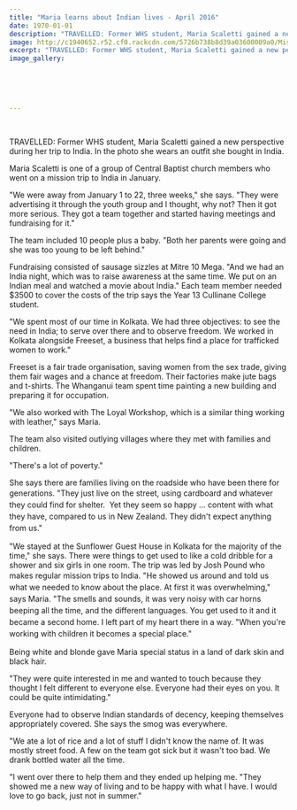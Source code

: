 ```yaml
---
title: "Maria learns about Indian lives - April 2016"
date: 1970-01-01
description: "TRAVELLED: Former WHS student, Maria Scaletti gained a new perspective during her trip to India. In the photo she wears an outfit she bought in India, Wanganui Midweek article on 14/4/16..."
image: http://c1940652.r52.cf0.rackcdn.com/5726b738b8d39a03600009a0/Mission-tip-to-India-Maria-Scaletti-ex-student-14.4.16-Midweek.jpg
excerpt: "TRAVELLED: Former WHS student, Maria Scaletti gained a new perspective during her trip to India. In the photo she wears an outfit she bought in India, Wanganui Midweek article on 14/4/16..."
image_gallery:
    
    
    
    
    
---
```


<p>&nbsp;</p>
<p>TRAVELLED: Former WHS student, Maria Scaletti gained a new perspective during her trip to India. In the photo she wears an outfit she bought in India.</p>
<p>Maria Scaletti is one of a group of Central Baptist church members who went on a mission trip to India in January.</p>
<p>"We were away from January 1 to 22, three weeks," she says. "They were advertising it through the youth group and I thought, why not? Then it got more serious. They got a team together and started having meetings and fundraising for it."</p>
<p>The team included 10 people plus a baby. "Both her parents were going and she was too young to be left behind."</p>
<p>Fundraising consisted of sausage sizzles at Mitre 10 Mega. "And we had an India night, which was to raise awareness at the same time. We put on an Indian meal and watched a movie about India." Each team member needed $3500 to cover the costs of the trip says the Year 13 Cullinane College student.</p>
<p>"We spent most of our time in Kolkata. We had three objectives: to see the need in India; to serve over there and to observe freedom. We worked in Kolkata alongside Freeset, a business that helps find a place for trafficked women to work."</p>
<p>Freeset is a fair trade organisation, saving women from the sex trade, giving them fair wages and a chance at freedom. Their factories make jute bags and t-shirts. The Whanganui team spent time painting a new building and preparing it for occupation.</p>
<p>"We also worked with The Loyal Workshop, which is a similar thing working with leather," says Maria.</p>
<p>The team also visited outlying villages where they met with families and children.</p>
<p>"There's a lot of poverty."</p>
<p>She says there are families living on the roadside who have been there for generations.&nbsp;<span style="line-height: 1.5;">"They just live on the street, using cardboard and whatever they could find for shelter. &nbsp;</span><span style="line-height: 1.5;">Yet they seem so happy ...&nbsp;</span><span style="line-height: 1.5;">content with what they have, compared to us in New Zealand. They didn't expect anything from us."</span></p>
<p>"We stayed at the Sunflower Guest House in Kolkata for the majority of the time," she says. There were things to get used to like a cold dribble for a shower and six girls in one room. The trip was led by Josh Pound who makes regular mission trips to India.&nbsp;<span style="line-height: 1.5;">"He showed us around and told us what we needed to know about the place. At first it was overwhelming," says Maria. "The smells and sounds, it was very noisy with car horns beeping all the time, and the different languages. You get used to it and it became a second home. I left part of my heart there in a way. "When you're working with children it becomes a special place."</span></p>
<p>Being white and blonde gave Maria special status in a land of dark skin and black hair.</p>
<p>"They were quite interested in me and wanted to touch because they thought I felt different to everyone else. Everyone had their eyes on you. It could be quite intimidating."</p>
<p>Everyone had to observe Indian standards of decency, keeping themselves appropriately covered. She says the smog was everywhere.</p>
<p>"We ate a lot of rice and a lot of stuff I didn't know the name of. It was mostly street food. A few on the team got sick but it wasn't too bad. We drank bottled water all the time.</p>
<p>"I went over there to help them and they ended up helping me. "They showed me a new way of living and to be happy with what I have. I would love to go back, just not in summer."</p>

